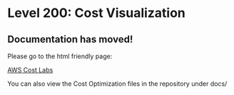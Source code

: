 # Level 200: Cost Visualization


## Documentation has moved!

Please go to the html friendly page:

[AWS Cost Labs](http://awscostlabs.com/)

You can also view the Cost Optimization files in the repository under docs/ 

